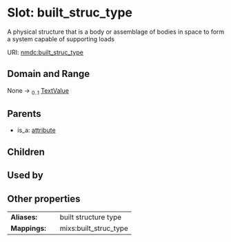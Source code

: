 
# Slot: built_struc_type


A physical structure that is a body or assemblage of bodies in space to form a system capable of supporting loads

URI: [nmdc:built_struc_type](https://microbiomedata/meta/built_struc_type)


## Domain and Range

None &#8594;  <sub>0..1</sub> [TextValue](TextValue.md)

## Parents

 *  is_a: [attribute](attribute.md)

## Children


## Used by


## Other properties

|  |  |  |
| --- | --- | --- |
| **Aliases:** | | built structure type |
| **Mappings:** | | mixs:built_struc_type |

